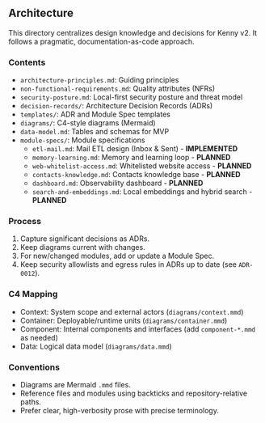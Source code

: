 ## Architecture

This directory centralizes design knowledge and decisions for Kenny v2. It follows a pragmatic, documentation-as-code approach.

### Contents
- `architecture-principles.md`: Guiding principles
- `non-functional-requirements.md`: Quality attributes (NFRs)
- `security-posture.md`: Local-first security posture and threat model
- `decision-records/`: Architecture Decision Records (ADRs)
- `templates/`: ADR and Module Spec templates
- `diagrams/`: C4-style diagrams (Mermaid)
- `data-model.md`: Tables and schemas for MVP
- `module-specs/`: Module specifications
  - `etl-mail.md`: Mail ETL design (Inbox & Sent) - **IMPLEMENTED**
  - `memory-learning.md`: Memory and learning loop - **PLANNED**
  - `web-whitelist-access.md`: Whitelisted website access - **PLANNED**
  - `contacts-knowledge.md`: Contacts knowledge base - **PLANNED**
  - `dashboard.md`: Observability dashboard - **PLANNED**
  - `search-and-embeddings.md`: Local embeddings and hybrid search - **PLANNED**

### Process
1. Capture significant decisions as ADRs.
2. Keep diagrams current with changes.
3. For new/changed modules, add or update a Module Spec.
4. Keep security allowlists and egress rules in ADRs up to date (see `ADR-0012`).

### C4 Mapping
- Context: System scope and external actors (`diagrams/context.mmd`)
- Container: Deployable/runtime units (`diagrams/container.mmd`)
- Component: Internal components and interfaces (add `component-*.mmd` as needed)
- Data: Logical data model (`diagrams/data.mmd`)

### Conventions
- Diagrams are Mermaid `.mmd` files.
- Reference files and modules using backticks and repository-relative paths.
- Prefer clear, high-verbosity prose with precise terminology.


